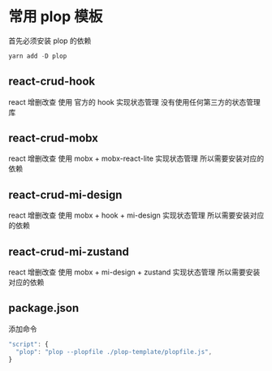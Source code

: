 # 常用 plop 模板

首先必须安装 plop 的依赖

```js
yarn add -D plop
```

## react-crud-hook

react 增删改查 使用 官方的 hook 实现状态管理
没有使用任何第三方的状态管理库

## react-crud-mobx

react 增删改查 使用 mobx + mobx-react-lite 实现状态管理
所以需要安装对应的依赖

## react-crud-mi-design

react 增删改查 使用 mobx + hook + mi-design 实现状态管理
所以需要安装对应的依赖

## react-crud-mi-zustand

react 增删改查 使用 mobx + mi-design + zustand 实现状态管理
所以需要安装对应的依赖

## package.json

添加命令

```js
"script": {
  "plop": "plop --plopfile ./plop-template/plopfile.js",
}
```

